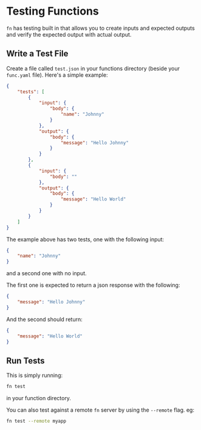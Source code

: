 # Testing Functions

`fn` has testing built in that allows you to create inputs and expected outputs and verify the expected output with actual output. 

## Write a Test File

Create a file called `test.json` in your functions directory (beside your `func.yaml` file). Here's a simple example:

```json
{
    "tests": [
        {
            "input": {
                "body": {
                    "name": "Johnny"
                }
            },
            "output": {
                "body": {
                    "message": "Hello Johnny"
                }
            }
        },
        {
            "input": {
                "body": ""
            },
            "output": {
                "body": {
                    "message": "Hello World"
                }
            }
        }
    ]
}
```

The example above has two tests, one with the following input:

```json
{
    "name": "Johnny"
}
```

and a second one with no input. 

The first one is expected to return a json response with the following:

```json
{
    "message": "Hello Johnny"
}
```

And the second should return:

```json
{
    "message": "Hello World"
}
```

## Run Tests

This is simply running:

```sh
fn test
```

in your function directory. 

You can also test against a remote `fn` server by using the `--remote` flag. eg:

```sh
fn test --remote myapp
```

